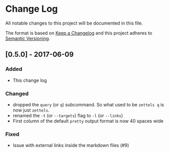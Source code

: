 # Change Log
All notable changes to this project will be documented in this file.

The format is based on [Keep a Changelog](http://keepachangelog.com/)
and this project adheres to [Semantic Versioning](http://semver.org/).

## [0.5.0] - 2017-06-09
### Added
- This change log
### Changed
- dropped the `query` (or `q`) subcommand. So what used to be `zettels q` is 
  now just `zettels`.
- renamed the `-t` (or `--targets`) flag to  `-l` (or `--links`)
- First column of the default `pretty` output format is now 40 spaces wide
### Fixed
- Issue with external links inside the markdown files (#9)
